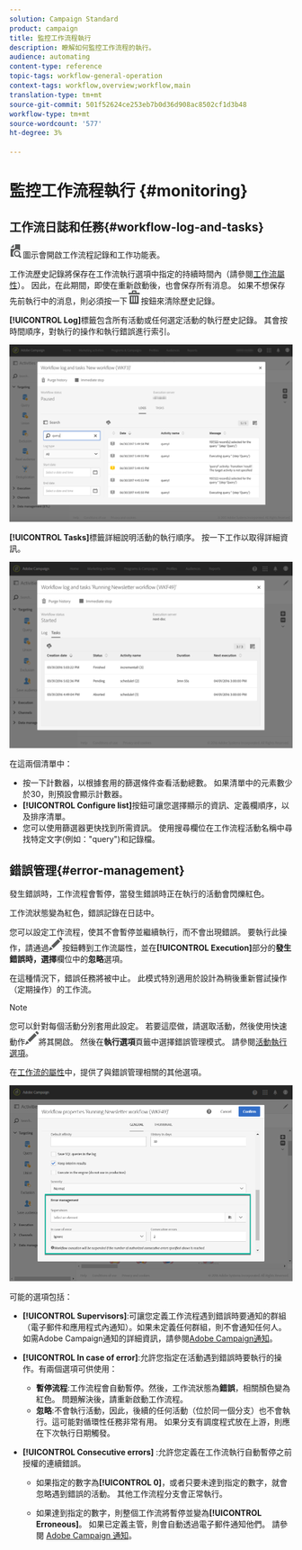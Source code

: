 ```yaml
---
solution: Campaign Standard
product: campaign
title: 監控工作流程執行
description: 瞭解如何監控工作流程的執行。
audience: automating
content-type: reference
topic-tags: workflow-general-operation
context-tags: workflow,overview;workflow,main
translation-type: tm+mt
source-git-commit: 501f52624ce253eb7b0d36d908ac8502cf1d3b48
workflow-type: tm+mt
source-wordcount: '577'
ht-degree: 3%

---
```



# 監控工作流程執行 {#monitoring}

## 工作流日誌和任務{#workflow-log-and-tasks}

![](assets/printpreview_darkgrey-24px.png)圖示會開啟工作流程記錄和工作功能表。

工作流歷史記錄將保存在工作流執行選項中指定的持續時間內（請參閱[工作流屬性](../../automating/using/managing-execution-options.md)）。 因此，在此期間，即使在重新啟動後，也會保存所有消息。 如果不想保存先前執行中的消息，則必須按一下![](assets/delete_darkgrey-24px.png)按鈕來清除歷史記錄。

**[!UICONTROL Log]**&#x200B;標籤包含所有活動或任何選定活動的執行歷史記錄。 其會按時間順序，對執行的操作和執行錯誤進行索引。

![](assets/wkf_execution_4.png)

**[!UICONTROL Tasks]**&#x200B;標籤詳細說明活動的執行順序。 按一下工作以取得詳細資訊。

![](assets/wkf_execution_5.png)

在這兩個清單中：

* 按一下計數器，以根據套用的篩選條件查看活動總數。 如果清單中的元素數少於30，則預設會顯示計數器。
* **[!UICONTROL Configure list]**&#x200B;按鈕可讓您選擇顯示的資訊、定義欄順序，以及排序清單。
* 您可以使用篩選器更快找到所需資訊。 使用搜尋欄位在工作流程活動名稱中尋找特定文字(例如：&quot;query&quot;)和記錄檔。

## 錯誤管理{#error-management}

發生錯誤時，工作流程會暫停，當發生錯誤時正在執行的活動會閃爍紅色。

工作流狀態變為紅色，錯誤記錄在日誌中。

您可以設定工作流程，使其不會暫停並繼續執行，而不會出現錯誤。 要執行此操作，請通過![](assets/edit_darkgrey-24px.png)按鈕轉到工作流屬性，並在&#x200B;**[!UICONTROL Execution]**&#x200B;部分的&#x200B;**發生錯誤時，選擇**&#x200B;欄位中的&#x200B;**忽略**&#x200B;選項。

在這種情況下，錯誤任務將被中止。 此模式特別適用於設計為稍後重新嘗試操作（定期操作）的工作流。

>[!NOTE]
>
>您可以針對每個活動分別套用此設定。 若要這麼做，請選取活動，然後使用快速動作![](assets/edit_darkgrey-24px.png)將其開啟。 然後在&#x200B;**執行選項**&#x200B;頁籤中選擇錯誤管理模式。 請參閱[活動執行選項](../../automating/using/activity-properties.md)。

在[工作流的屬性](../../automating/using/managing-execution-options.md)中，提供了與錯誤管理相關的其他選項。

![](assets/wkf_execution_error.png)

可能的選項包括：

* **[!UICONTROL Supervisors]**:可讓您定義工作流程遇到錯誤時要通知的群組（電子郵件和應用程式內通知）。如果未定義任何群組，則不會通知任何人。 如需Adobe Campaign通知的詳細資訊，請參閱[Adobe Campaign通知](../../administration/using/sending-internal-notifications.md)。

* **[!UICONTROL In case of error]**:允許您指定在活動遇到錯誤時要執行的操作。有兩個選項可供使用：

   * **暫停流程**:工作流程會自動暫停。然後，工作流狀態為&#x200B;**錯誤**，相關顏色變為紅色。 問題解決後，請重新啟動工作流程。
   * **忽略**:不會執行活動，因此，後續的任何活動（位於同一個分支）也不會執行。這可能對循環性任務非常有用。 如果分支有調度程式放在上游，則應在下次執行日期觸發。

* **[!UICONTROL Consecutive errors]** :允許您定義在工作流執行自動暫停之前授權的連續錯誤。

   * 如果指定的數字為&#x200B;**[!UICONTROL 0]**，或者只要未達到指定的數字，就會忽略遇到錯誤的活動。 其他工作流程分支會正常執行。

   * 如果達到指定的數字，則整個工作流將暫停並變為&#x200B;**[!UICONTROL Erroneous]**。 如果已定義主管，則會自動透過電子郵件通知他們。 請參閱 [Adobe Campaign 通知](../../administration/using/sending-internal-notifications.md)。
